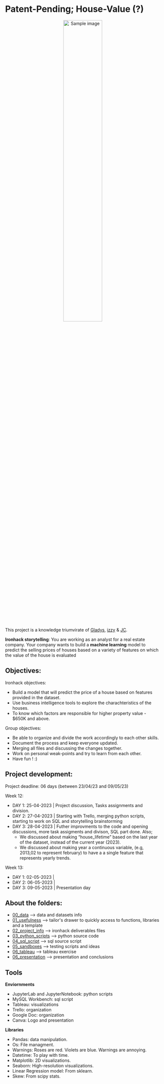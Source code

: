 # Patent-Pending; House-Value (?)

<p align="center">
  <img src="https://i.postimg.cc/vHbdLszx/Untitled-design-2.png" alt="Sample image" width="50%">
</p>

This project is a knowledge triumvirate of <a href="https://github.com/Gladysdata">Gladys</a>, <a href="https://github.com/isi-mube">izzy</a> & <a href="https://github.com/jesus-jpeg">JC</a>.

**Ironhack storytelling**: You are working as an analyst for a real estate company. Your company wants to build a **machine learning** model to predict the selling prices of houses based on a variety of features on which the value of the house is evaluated


## Objectives:

Ironhack objectives:
* Build a model that will predict the price of a house based on features provided in the dataset.
* Use business intelligence tools to explore the charachteristics of the houses.
* To know which factors are responsible for higher property value - $650K and above.

Group objectives:
* Be able to organize and divide the work accordingly to each other skills.
* Document the process and keep everyone updated.
* Merging all files and discussing the changes together.
* Work on personal weak-points and try to learn from each other.
* Have fun ! :)

## Project development:

Project deadline: 06 days (between 23/04/23 and 09/05/23)

Week 12:
* DAY 1: 25-04-2023 | Project discussion, Tasks assignments and division. 
* DAY 2: 27-04-2023 | Starting with Trello, merging python scripts, starting to work on SQL and storytelling brainstorming
* DAY 3: 28-04-2023 | Futher improvments to the code and opening discussions, more task assigments and divison, SQL part done. Also;
  *  We discussed about making “house_lifetime” based on the last year of the dataset, instead of the current year (2023).
  * We discussed about making year a continuous variable, (e.g, 2013,02 to represent february) to have a a single feature that represents yearly trends.

Week 13:
* DAY 1: 02-05-2023 | 
* DAY 2: 06-05-2023 | 
* DAY 3: 09-05-2023 | Presentation day

## About the folders:

* [00_data](https://github.com/isi-mube/patent-pending/tree/main/00_data) --> data and datasets info
* [01_usefulness](https://github.com/isi-mube/patent-pending/tree/main/01_usefulness) --> tailor's drawer to quickly access to functions, libraries and a template
* [02_project_info](https://github.com/isi-mube/patent-pending/tree/main/02_project_info) --> ironhack deliverables files
* [03_python_scripts](https://github.com/isi-mube/patent-pending/tree/main/03_python_scripts) --> python source code
* [04_sql_script](https://github.com/isi-mube/patent-pending/tree/main/04_sql_script) --> sql source script
* [05_sandboxes](https://github.com/isi-mube/patent-pending/tree/main/05_jc_sandbox) --> testing scripts and ideas
* [06_tableau](https://github.com/isi-mube/patent-pending/tree/main/06_tableau) --> tableau exercise
* [06_presentation](https://github.com/isi-mube/patent-pending/tree/main/07_presentation) --> presentation and conclusions

## Tools
**Enviornments**
* JupyterLab and JupyterNotebook: python scripts
* MySQL Workbench: sql script
* Tableau: visualizations
* Trello: organization 
* Google Doc: organization 
* Canva: Logo and presentation

**Libraries**
* Pandas: data manipulation.
* Os: File managment.
* Warnings: Roses are red. Violets are blue. Warnings are annoying.
* Datetime: To play with time.
* Matplotlib: 2D visualizations.
* Seaborn: High-resolution visualizations.
* Linear Regression model: From sklearn.
* Skew: From scipy stats.
